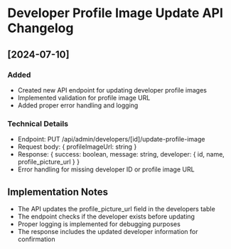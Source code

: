 # Developer Profile Image Update API Changelog

## [2024-07-10]

### Added
- Created new API endpoint for updating developer profile images
- Implemented validation for profile image URL
- Added proper error handling and logging

### Technical Details
- Endpoint: PUT /api/admin/developers/[id]/update-profile-image
- Request body: { profileImageUrl: string }
- Response: { success: boolean, message: string, developer: { id, name, profile_picture_url } }
- Error handling for missing developer ID or profile image URL

## Implementation Notes
- The API updates the profile_picture_url field in the developers table
- The endpoint checks if the developer exists before updating
- Proper logging is implemented for debugging purposes
- The response includes the updated developer information for confirmation 
